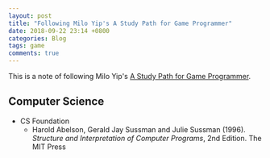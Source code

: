 ```yaml
---
layout: post
title: "Following Milo Yip's A Study Path for Game Programmer"
date: 2018-09-22 23:14 +0800
categories: Blog
tags: game
comments: true
---
```


This is a note of following Milo Yip's [A Study Path for Game Programmer](https://github.com/miloyip/game-programmer).

## Computer Science

- CS Foundation
    - Harold Abelson, Gerald Jay Sussman and Julie Sussman (1996). *Structure and Interpretation of Computer Programs*, 2nd Edition. The MIT Press